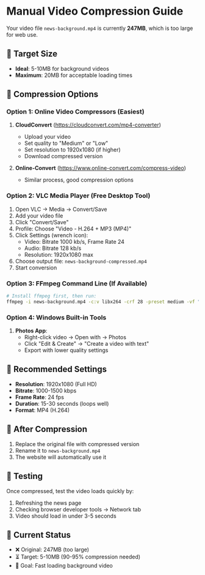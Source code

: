 # Manual Video Compression Guide

Your video file `news-background.mp4` is currently **247MB**, which is too large for web use.

## 🎯 Target Size
- **Ideal**: 5-10MB for background videos
- **Maximum**: 20MB for acceptable loading times

## 🔧 Compression Options

### Option 1: Online Video Compressors (Easiest)
1. **CloudConvert** (https://cloudconvert.com/mp4-converter)
   - Upload your video
   - Set quality to "Medium" or "Low"
   - Set resolution to 1920x1080 (if higher)
   - Download compressed version

2. **Online-Convert** (https://www.online-convert.com/compress-video)
   - Similar process, good compression options

### Option 2: VLC Media Player (Free Desktop Tool)
1. Open VLC → Media → Convert/Save
2. Add your video file
3. Click "Convert/Save"
4. Profile: Choose "Video - H.264 + MP3 (MP4)"
5. Click Settings (wrench icon):
   - Video: Bitrate 1000 kb/s, Frame Rate 24
   - Audio: Bitrate 128 kb/s
   - Resolution: 1920x1080 max
6. Choose output file: `news-background-compressed.mp4`
7. Start conversion

### Option 3: FFmpeg Command Line (If Available)
```bash
# Install ffmpeg first, then run:
ffmpeg -i news-background.mp4 -c:v libx264 -crf 28 -preset medium -vf "scale=1920:1080" -c:a aac -b:a 128k -t 30 news-background-compressed.mp4
```

### Option 4: Windows Built-in Tools
1. **Photos App**:
   - Right-click video → Open with → Photos
   - Click "Edit & Create" → "Create a video with text"
   - Export with lower quality settings

## 📐 Recommended Settings
- **Resolution**: 1920x1080 (Full HD)
- **Bitrate**: 1000-1500 kbps
- **Frame Rate**: 24 fps
- **Duration**: 15-30 seconds (loops well)
- **Format**: MP4 (H.264)

## 🔄 After Compression
1. Replace the original file with compressed version
2. Rename it to `news-background.mp4`
3. The website will automatically use it

## 🧪 Testing
Once compressed, test the video loads quickly by:
1. Refreshing the news page
2. Checking browser developer tools → Network tab
3. Video should load in under 3-5 seconds

## 📝 Current Status
- ❌ Original: 247MB (too large)
- ⏳ Target: 5-10MB (90-95% compression needed)
- 🎯 Goal: Fast loading background video